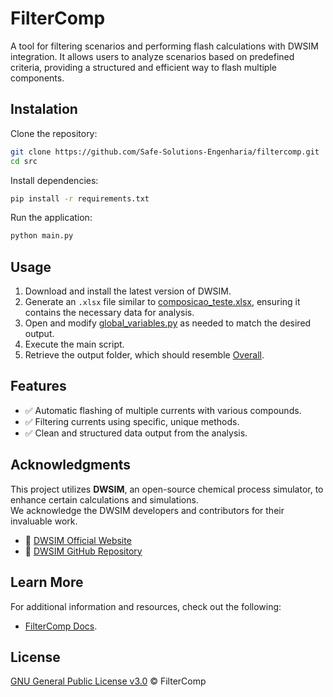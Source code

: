 # FilterComp

A tool for filtering scenarios and performing flash calculations with DWSIM integration. It allows users to analyze scenarios based on predefined criteria, providing a structured and efficient way to flash multiple components.

## Instalation

Clone the repository:
```sh
git clone https://github.com/Safe-Solutions-Engenharia/filtercomp.git
cd src
```

Install dependencies:
```sh
pip install -r requirements.txt
```

Run the application:
```sh
python main.py
```

## Usage

1. Download and install the latest version of DWSIM.
2. Generate an `.xlsx` file similar to [composicao_teste.xlsx](/tests/composicao_teste.xlsx), ensuring it contains the necessary data for analysis.
3. Open and modify [global_variables.py](/src/config/global_variables.py) as needed to match the desired output.
4. Execute the main script.
5. Retrieve the output folder, which should resemble [Overall](/tests/Overall/).

## Features

- ✅ Automatic flashing of multiple currents with various compounds.
- ✅ Filtering currents using specific, unique methods.
- ✅ Clean and structured data output from the analysis.

## Acknowledgments

This project utilizes **DWSIM**, an open-source chemical process simulator, to enhance certain calculations and simulations.  
We acknowledge the DWSIM developers and contributors for their invaluable work.

- 🔗 [DWSIM Official Website](https://dwsim.org/)
- 🔗 [DWSIM GitHub Repository](https://github.com/DanWBR/dwsim)

## Learn More

For additional information and resources, check out the following:

- [FilterComp Docs](/src/docs/).

## License

[GNU General Public License v3.0](./LICENSE) © FilterComp

